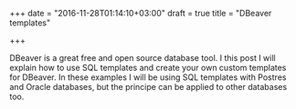 +++
date = "2016-11-28T01:14:10+03:00"
draft = true
title = "DBeaver templates"

+++

DBeaver is a great free and open source database tool. I this post I will explain how to use SQL templates and create your own custom templates for DBeaver. In these examples I will be using SQL templates with Postres and Oracle databases, but the principe can be applied to other databases too.
